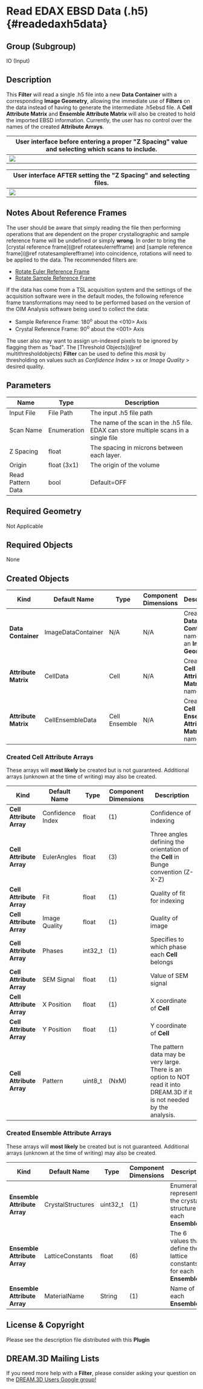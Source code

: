Read EDAX EBSD Data (.h5) {#readedaxh5data}
=============

## Group (Subgroup) ##
IO (Input)

## Description ##
This **Filter** will read a single .h5 file into a new **Data Container** with a corresponding **Image Geometry**, allowing the immediate use of **Filters** on the data instead of having to generate the intermediate .h5ebsd file. A **Cell Attribute Matrix** and **Ensemble Attribute Matrix** will also be created to hold the imported EBSD information. Currently, the user has no control over the names of the created **Attribute Arrays**.

| User interface before entering a proper "Z Spacing" value and selecting which scans to include. |
|-------|
|![](images/ReadEDAXH5_1.png)|


| User interface AFTER setting the "Z Spacing" and selecting files.  |
|-------|
|![](images/ReadEDAXH5_2.png)|


## Notes About Reference Frames ##

The user should be aware that simply reading the file then performing operations that are dependent on the proper crystallographic and sample reference frame will be undefined or simply **wrong**. In order to bring the [crystal reference frame](@ref rotateeulerrefframe) and [sample reference frame](@ref rotatesamplerefframe) into coincidence, rotations will need to be applied to the data. The recommended filters are:

+ [Rotate Euler Reference Frame](rotateeulerrefframe.html)
+ [Rotate Sample Reference Frame](rotatesamplerefframe.html)

If the data has come from a TSL acquisition system and the settings of the acquisition software were in the default modes, the following reference frame transformations may need to be performed based on the version of the OIM Analysis software being used to collect the data:

+ Sample Reference Frame: 180<sup>o</sup> about the <010> Axis
+ Crystal Reference Frame: 90<sup>o</sup> about the <001> Axis

The user also may want to assign un-indexed pixels to be ignored by flagging them as "bad". The [Threshold Objects](@ref multithresholdobjects) **Filter** can be used to define this _mask_ by thresholding on values such as _Confidence Index_ > xx or _Image Quality_ > desired quality.

## Parameters ##
| Name | Type | Description |
|------|------| ----------- |
| Input File | File Path | The input .h5 file path |
| Scan Name | Enumeration | The name of the scan in the .h5 file. EDAX can store multiple scans in a single file |
| Z Spacing | float | The spacing in microns between each layer. |
| Origin | float (3x1) | The origin of the volume |
| Read Pattern Data | bool | Default=OFF |

## Required Geometry ##
Not Applicable

## Required Objects ##
None

## Created Objects ## 


| Kind | Default Name | Type | Component Dimensions | Description |
|------|--------------|------|----------------------|-------------|
| **Data Container**  | ImageDataContainer | N/A | N/A    | Created **Data Container** name with an **Image Geometry** |
| **Attribute Matrix**  | CellData | Cell | N/A    | Created **Cell Attribute Matrix** name  |
| **Attribute Matrix**  | CellEnsembleData | Cell Ensemble | N/A    | Created **Cell Ensemble Attribute Matrix** name  |

### Created Cell Attribute Arrays ###

These arrays will **most likely** be created but is not guaranteed. Additional arrays (unknown at the time of writing) may also be created.

| Kind | Default Name | Type | Component Dimensions | Description |
|------|--------------|------|----------------------|-------------|
| **Cell Attribute Array**  | Confidence Index | float |(1)     | Confidence of indexing  |
| **Cell Attribute Array**  | EulerAngles      | float |(3)     | Three angles defining the orientation of the **Cell** in Bunge convention (Z-X-Z)  |
| **Cell Attribute Array**  | Fit              | float |(1)     |  Quality of fit for indexing  |
| **Cell Attribute Array**  | Image Quality    | float |(1) | Quality of image   |
| **Cell Attribute Array**  | Phases           | int32_t   | (1) | Specifies to which phase each **Cell** belongs   |
| **Cell Attribute Array**  | SEM Signal       | float |(1) | Value of SEM signal   |
| **Cell Attribute Array**  | X Position       | float |(1) | X coordinate of **Cell**   |
| **Cell Attribute Array**  | Y Position       | float |(1) | Y coordinate of **Cell**   |
| **Cell Attribute Array**  | Pattern           | uint8_t   | (NxM) | The pattern data may be very large. There is an option to NOT read it into DREAM.3D if it is not needed by the analysis.   |


### Created Ensemble Attribute Arrays ###

These arrays will **most likely** be created but is not guaranteed. Additional arrays (unknown at the time of writing) may also be created.

| Kind | Default Name | Type | Component Dimensions | Description |
|------|--------------|------|----------------------|-------------|
| **Ensemble Attribute Array** | CrystalStructures | uint32_t | (1) | Enumeration representing the crystal structure for each **Ensemble** |
| **Ensemble Attribute Array** | LatticeConstants | float | (6) | The 6 values that define the lattice constants for each **Ensemble**|
| **Ensemble Attribute Array** | MaterialName | String | (1) | Name of each **Ensemble** |



## License & Copyright ##

Please see the description file distributed with this **Plugin**

## DREAM.3D Mailing Lists ##

If you need more help with a **Filter**, please consider asking your question on the [DREAM.3D Users Google group!](https://groups.google.com/forum/?hl=en#!forum/dream3d-users)


